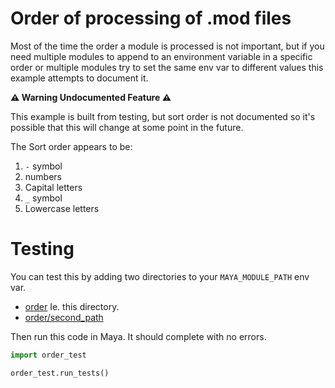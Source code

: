 # Order of processing of .mod files

Most of the time the order a module is processed is not important, but if you need
multiple modules to append to an environment variable in a specific order or
multiple modules try to set the same env var to different values this example
attempts to document it.

**:warning: Warning Undocumented Feature :warning:**

This example is built from testing, but sort order is not documented so it's
possible that this will change at some point in the future.

The Sort order appears to be:
1. `-` symbol
2. numbers
3. Capital letters
4. `_` symbol
5. Lowercase letters

# Testing

You can test this by adding two directories to your `MAYA_MODULE_PATH` env var.

- [order](order) Ie. this directory.
- [order/second_path](order/second_path)

Then run this code in Maya. It should complete with no errors.

```py
import order_test

order_test.run_tests()
```